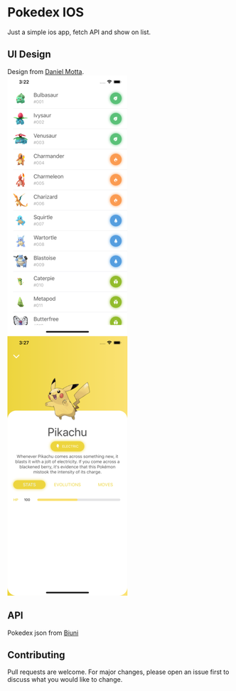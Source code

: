 # Pokedex IOS

Just a simple ios app, fetch API and show on list.

## UI Design

Design from [Daniel Motta](https://dribbble.com/shots/4862523-Pokedex-iOS-app-Squirtle).\
![Home](screenshots/home.png "Home")
![Detail](screenshots/detail.png "Detail")


## API
Pokedex json from [Biuni](https://raw.githubusercontent.com/Biuni/PokemonGO-Pokedex/master/pokedex.json)

## Contributing
Pull requests are welcome. For major changes, please open an issue first to discuss what you would like to change.